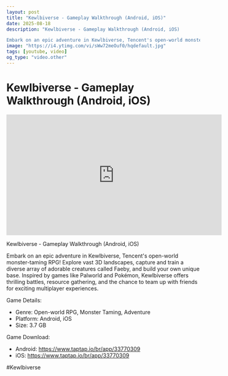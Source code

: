 ```yaml
---
layout: post
title: "Kewlbiverse - Gameplay Walkthrough (Android, iOS)"
date: 2025-08-18
description: "Kewlbiverse - Gameplay Walkthrough (Android, iOS)

Embark on an epic adventure in Kewlbiverse, Tencent's open-world monster-taming RPG! Explore vast 3D ..."
image: "https://i4.ytimg.com/vi/sWw72meOuf0/hqdefault.jpg"
tags: [youtube, video]
og_type: "video.other"
---
```


<script type="application/ld+json">
{
  "@context": "http://schema.org",
  "@type": "VideoObject",
  "name": "Kewlbiverse - Gameplay Walkthrough (Android, iOS)",
  "description": "Kewlbiverse - Gameplay Walkthrough (Android, iOS)\n\nEmbark on an epic adventure in Kewlbiverse, Tencent's open-world monster-taming RPG! Explore vast 3D landscapes, capture and train a diverse array of adorable creatures called Faeby, and build your own unique base. Inspired by games like Palworld and Pok\u00e9mon, Kewlbiverse offers thrilling battles, resource gathering, and the chance to team up with friends for exciting multiplayer experiences.\n\nGame Details:\n\n- Genre: Open-world RPG, Monster Taming, Adventure\n- Platform: Android, iOS\n- Size: 3.7 GB\n\nGame Download:\n\n- Android: https://www.taptap.io/br/app/33770309\n- iOS: https://www.taptap.io/br/app/33770309\n\n#Kewlbiverse",
  "thumbnailUrl": "https://i4.ytimg.com/vi/sWw72meOuf0/hqdefault.jpg",
  "uploadDate": "2025-08-18T07:49:32",
  "embedUrl": "https://www.youtube.com/embed/sWw72meOuf0",
  "publisher": {
    "@type": "Person",
    "name": "Celo Zaga"
  },
  "mainEntityOfPage": {
    "@type": "WebPage",
    "@id": "https://celozaga.github.io/2025/08/18/kewlbiverse---gameplay-walkthrough-(android,-ios)-sWw72meOuf0.html"
  },
  "duration": "PT0M0S"
}
</script>

<script type="application/ld+json">
{
  "@context": "http://schema.org",
  "@type": "BlogPosting",
  "headline": "Kewlbiverse - Gameplay Walkthrough (Android, iOS)",
  "image": "https://i4.ytimg.com/vi/sWw72meOuf0/hqdefault.jpg",
  "publisher": {
    "@type": "Person",
    "name": "Celo Zaga"
  },
  "url": "https://celozaga.github.io/2025/08/18/kewlbiverse---gameplay-walkthrough-(android,-ios)-sWw72meOuf0.html",
  "datePublished": "2025-08-18T07:49:32",
  "dateCreated": "2025-08-18T07:49:32",
  "dateModified": "2025-08-18T07:49:32",
  "description": "Kewlbiverse - Gameplay Walkthrough (Android, iOS)\n\nEmbark on an epic adventure in Kewlbiverse, Tencent's open-world monster-taming RPG! Explore vast 3D ...",
  "author": {
    "@type": "Person",
    "name": "Celo Zaga"
  },
  "mainEntityOfPage": {
    "@type": "WebPage",
    "@id": "https://celozaga.github.io/2025/08/18/kewlbiverse---gameplay-walkthrough-(android,-ios)-sWw72meOuf0.html"
  }
}
</script>

<h1 class="youtube-post-title">Kewlbiverse - Gameplay Walkthrough (Android, iOS)</h1>

<iframe width="560" height="315" src="https://www.youtube.com/embed/sWw72meOuf0" class="youtube-post-embed" frameborder="0" allowfullscreen></iframe>

<p class="youtube-post-description">Kewlbiverse - Gameplay Walkthrough (Android, iOS)

Embark on an epic adventure in Kewlbiverse, Tencent's open-world monster-taming RPG! Explore vast 3D landscapes, capture and train a diverse array of adorable creatures called Faeby, and build your own unique base. Inspired by games like Palworld and Pokémon, Kewlbiverse offers thrilling battles, resource gathering, and the chance to team up with friends for exciting multiplayer experiences.

Game Details:

- Genre: Open-world RPG, Monster Taming, Adventure
- Platform: Android, iOS
- Size: 3.7 GB

Game Download:

- Android: https://www.taptap.io/br/app/33770309
- iOS: https://www.taptap.io/br/app/33770309

#Kewlbiverse</p>
